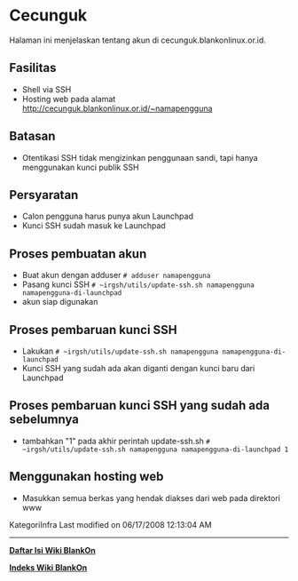 # Cecunguk
Halaman ini menjelaskan tentang akun di cecunguk.blankonlinux.or.id.

## Fasilitas
  * Shell via SSH
  * Hosting web pada alamat ​http://cecunguk.blankonlinux.or.id/~namapengguna

## Batasan
  * Otentikasi SSH tidak mengizinkan penggunaan sandi, tapi hanya menggunakan
      kunci publik SSH

## Persyaratan
  * Calon pengguna harus punya akun Launchpad
  * Kunci SSH sudah masuk ke Launchpad

## Proses pembuatan akun
  * Buat akun dengan adduser
      `# adduser namapengguna`
  * Pasang kunci SSH
      `# ~irgsh/utils/update-ssh.sh namapengguna namapengguna-di-launchpad`
  * akun siap digunakan

## Proses pembaruan kunci SSH
  * Lakukan
      `# ~irgsh/utils/update-ssh.sh namapengguna namapengguna-di-launchpad`
  * Kunci SSH yang sudah ada akan diganti dengan kunci baru dari Launchpad

## Proses pembaruan kunci SSH yang sudah ada sebelumnya
  * tambahkan "1" pada akhir perintah update-ssh.sh
      `# ~irgsh/utils/update-ssh.sh namapengguna namapengguna-di-launchpad 1`

## Menggunakan hosting web
  * Masukkan semua berkas yang hendak diakses dari web pada direktori www

KategoriInfra
Last modified on 06/17/2008 12:13:04 AM

---
[**Daftar Isi Wiki BlankOn**](/DaftarIsi/README.md)
 
[**Indeks Wiki BlankOn**](/Indeks.md)
